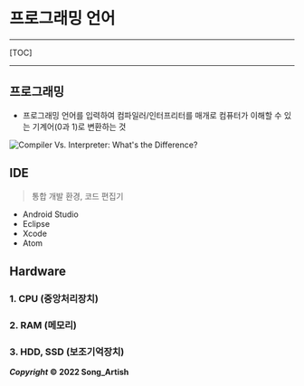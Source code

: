 # 프로그래밍 언어

---

[TOC]

---



## 프로그래밍

- 프로그래밍 언어를 입력하여 컴파일러/인터프리터를 매개로 컴퓨터가 이해할 수 있는 기계어(0과 1)로 변환하는 것

![Compiler Vs. Interpreter: What's the Difference?](https://www.guru99.com/images/1/053018_0616_CompilervsI1.png)



## IDE

> 통합 개발 환경, 코드 편집기

- Android Studio
- Eclipse
- Xcode
- Atom



## Hardware

### 1. CPU (중앙처리장치)

### 2. RAM (메모리)

### 3. HDD, SSD (보조기억장치)



***Copyright* © 2022 Song_Artish**